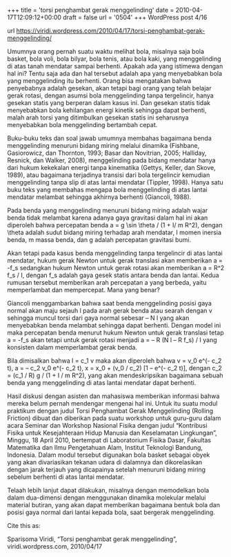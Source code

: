 +++
title = 'torsi penghambat gerak menggelinding'
date = 2010-04-17T12:09:12+00:00
draft = false
url = '0504'
+++
WordPress post 4/16 <!--more-->

url https://viridi.wordpress.com/2010/04/17/torsi-penghambat-gerak-menggelinding/

Umumnya orang pernah suatu waktu melihat bola, misalnya saja bola basket, bola voli, bola bilyar, bola tenis, atau bola kaki, yang menggelinding di atas tanah mendatar sampai berhenti. Apakah ada yang istimewa dengan hal ini? Tentu saja ada dan hal tersebut adalah apa yang menyebabkan bola yang menggelinding itu berhenti. Orang bisa mengatakan bahwa penyebabnya adalah gesekan, akan tetapi bagi orang yang telah belajar gerak rotasi, dengan asumsi bola menggelinding tanpa tergelincir, hanya gesekan statis yang berperan dalam kasus ini. Dan gesekan statis tidak menyebabkan bola kehilangan energi kinetik sehingga dapat berhenti, malah arah torsi yang ditimbulkan gesekan statis ini seharusnya menyebabkan bola menggelinding bertambah cepat.

Buku-buku teks dan soal jawab umumnya membahas bagaimana benda menggelinding menuruni bidang miring melalui dinamika (Fishbane, Gasiorowicz, dan Thornton, 1993; Basar dan Novitrian, 2005; Halliday, Resnick, dan Walker, 2008), menggelinding pada bidang mendatar hanya dari hukum kekekalan energi tanpa kinematika (Gettys, Keller, dan Skove, 1989), atau bagaimana terjadinya transisi dari bola tergelincir kemudian menggelinding tanpa slip di atas lantai mendatar (Tippler, 1998). Hanya satu buku teks yang membahas mengapa bola menggelinding di atas lantai mendatar melambat sehingga akhirnya berhenti (Giancoli, 1988).

Pada benda yang menggelinding menuruni bidang miring adalah wajar benda tidak melambat karena adanya gaya gravitasi dalam hal ini akan diperoleh bahwa percepatan benda a = g \sin \theta / (1 + I/ m R^2), dengan \theta adalah sudut bidang miring terhadap arah mendatar, I momen inersia benda, m massa benda, dan g adalah percepatan gravitasi bumi.

Akan tetapi pada kasus benda menggelinding tanpa tergelincir di atas lantai mendatar, hukum gerak Newton untuk gerak translasi akan memberikan a = -f_s sedangkan hukum Newton untuk gerak rotasi akan memberikan a = R^2 f_s / I, dengan f_s adalah gaya gesek statis antara benda dan lantai. Kedua rumusan tersebut memberikan arah percepatan a yang berbeda, yaitu memperlambat dan mempercepat. Mana yang benar?

Giancoli menggambarkan bahwa saat benda menggelinding posisi gaya normal akan maju sejauh l pada arah gerak benda atau searah dengan v sehingga muncul torsi dari gaya normal sebesar – N l yang akan menyebabkan benda melambat sehingga dapat berhenti. Dengan model ini maka percepatan benda menurut hukum Newton untuk gerak translasi tetap a = -f_s akan tetapi untuk gerak rotasi menjadi a = – R (N l – R f_s) / I yang konsisten dalam memperlambat gerak benda.

Bila dimisalkan bahwa l = c_1 v maka akan diperoleh bahwa v = v_0 e^(- c_2 t), a = – c_2 v_0 e^(- c_2 t), x = x_0 + (v_0 / c_2) [1 – e^(- c_2 t)], dengan c_2 = (c_1 / R) g / (1 + I / m R^2), yang akan mendeskripsikan bagaimana sebuah benda yang menggelinding di atas lantai mendatar dapat berhenti.

Hasil diskusi dengan asisten dan mahasiswa memberikan informasi bahwa mereka belum pernah mendengar mengenai hal ini. Untuk itu suatu modul praktikum dengan judul Torsi Penghambat Gerak Menggelinding (Rolling Friction) dibuat dan diberikan pada suatu workshop untuk guru-guru dalam acara Seminar dan Workshop Nasional Fisika dengan judul “Kontribusi Fisika untuk Kesejahteraan Hidup Manusia dan Keselamatan Lingkungan”, Minggu, 18 April 2010, bertempat di Laboratorium Fisika Dasar, Fakultas Matematika dan Ilmu Pengetahuan Alam, Institut Teknologi Bandung, Indonesia. Dalam modul tersebut digunakan bola basket sebagai obyek yang akan divariasikan tekanan udara di dalamnya dan dikorelasikan dengan jarak terjauh yang dicapainya setelah menuruni bidang miring sebelum berhenti di atas lantai mendatar.

Telaah lebih lanjut dapat dilakukan, misalnya dengan memodelkan bola dalam dua-dimensi dengan menggunakan dinamika molekular melalui material butiran, yang akan dapat memberikan bagaimana bentuk bola dan posisi gaya normal dari lantai kepada bola, saat bergerak menggelinding.

Cite this as:

Sparisoma Viridi, “Torsi penghambat gerak menggelinding”, viridi.wordpress.com, 2010/04/17

